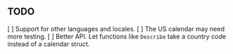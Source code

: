 TODO
----

[ ] Support for other languages and locales.
[ ] The US calendar may need more testing.
[ ] Better API. Let functions like `Describe` take a country code instead of a calendar struct.
